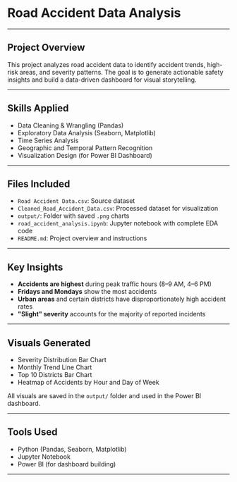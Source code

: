 # Road Accident Data Analysis  
---

##  Project Overview
This project analyzes road accident data to identify accident trends, high-risk areas, and severity patterns. The goal is to generate actionable safety insights and build a data-driven dashboard for visual storytelling.

---

## Skills Applied
- Data Cleaning & Wrangling (Pandas)
- Exploratory Data Analysis (Seaborn, Matplotlib)
- Time Series Analysis
- Geographic and Temporal Pattern Recognition
- Visualization Design (for Power BI Dashboard)

---

## Files Included
- `Road Accident Data.csv`: Source dataset
- `Cleaned_Road_Accident_Data.csv`: Processed dataset for visualization
- `output/`: Folder with saved `.png` charts
- `road_accident_analysis.ipynb`: Jupyter notebook with complete EDA code
- `README.md`: Project overview and instructions

---

## Key Insights
- **Accidents are highest** during peak traffic hours (8–9 AM, 4–6 PM)
- **Fridays and Mondays** show the most accidents
- **Urban areas** and certain districts have disproportionately high accident rates
- **"Slight" severity** accounts for the majority of reported incidents

---

## Visuals Generated
- Severity Distribution Bar Chart
- Monthly Trend Line Chart
- Top 10 Districts Bar Chart
- Heatmap of Accidents by Hour and Day of Week

All visuals are saved in the `output/` folder and used in the Power BI dashboard.

---

## Tools Used
- Python (Pandas, Seaborn, Matplotlib)
- Jupyter Notebook
- Power BI (for dashboard building)

---
